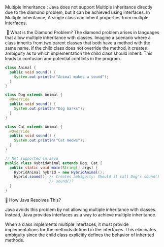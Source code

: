 

Multiple Inheritance : 
Java does not support Multiple inheritance directly due to the diamond problem, but it can be achieved using interfaces. In Multiple inheritance, A single class can inherit properties from multiple interfaces.

‍
💎 What is the Diamond Problem?
The diamond problem arises in languages that allow multiple inheritance with classes. Imagine a scenario where a class inherits from two parent classes that both have a method with the same name. If the child class does not override the method, it creates ambiguity as to which implementation the child class should inherit. This leads to confusion and potential conflicts in the program.

```java
class Animal {
  public void sound() {
    System.out.println("Animal makes a sound");
  }
}

class Dog extends Animal {
  @Override
  public void sound() {
    System.out.println("Dog barks");
  }
}

class Cat extends Animal {
  @Override
  public void sound() {
    System.out.println("Cat meows");
  }
}

// Not supported in Java
public class HybridAnimal extends Dog, Cat {
  public static void main(String[] args) {
    HybridAnimal hybrid = new HybridAnimal();
    hybrid.sound(); // Creates ambiguity: Should it call Dog's sound() or Cat's
                    // sound()?
  }
}
```

🧠 How Java Resolves This?

Java avoids this problem by not allowing multiple inheritance with classes. Instead, Java provides interfaces as a way to achieve multiple inheritance.


When a class implements multiple interfaces, it must provide implementations for the methods defined in the interfaces. This eliminates ambiguity since the child class explicitly defines the behavior of inherited methods.